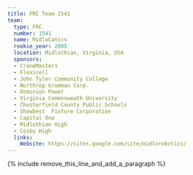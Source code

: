 ```yaml
---
title: FRC Team 1541
team:
  type: FRC
  number: 1541
  name: MidloCanics
  rookie_year: 2005
  location: Midlothian, Virginia, USA
  sponsors:
  - CraneMasters
  - Flexicell
  - John Tyler Community College
  - Northrop Grumman Corp.
  - Dominion Power
  - Virginia Commonweath University
  - Chesterfield County Public Schools
  - Showbest  Fixture Corporation
  - Capital One
  - Midlothian High
  - Cosby High
  links:
    Website: https://sites.google.com/site/midlorobotics/
---
```


{% include remove_this_line_and_add_a_paragraph %}